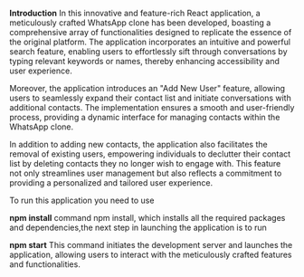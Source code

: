 **Introduction**
In this innovative and feature-rich React application, a meticulously crafted WhatsApp clone has been developed, boasting a comprehensive array of functionalities designed to replicate the essence of the original platform. The application incorporates an intuitive and powerful search feature, enabling users to effortlessly sift through conversations by typing relevant keywords or names, thereby enhancing accessibility and user experience.

Moreover, the application introduces an "Add New User" feature, allowing users to seamlessly expand their contact list and initiate conversations with additional contacts. The implementation ensures a smooth and user-friendly process, providing a dynamic interface for managing contacts within the WhatsApp clone.

In addition to adding new contacts, the application also facilitates the removal of existing users, empowering individuals to declutter their contact list by deleting contacts they no longer wish to engage with. This feature not only streamlines user management but also reflects a commitment to providing a personalized and tailored user experience.


To run this application you need to use 

**npm install**
command npm install, which installs all the required packages and dependencies,the next step in launching the application is to run 

**npm start**
 This command initiates the development server and launches the application, allowing users to interact with the meticulously crafted features and functionalities.
